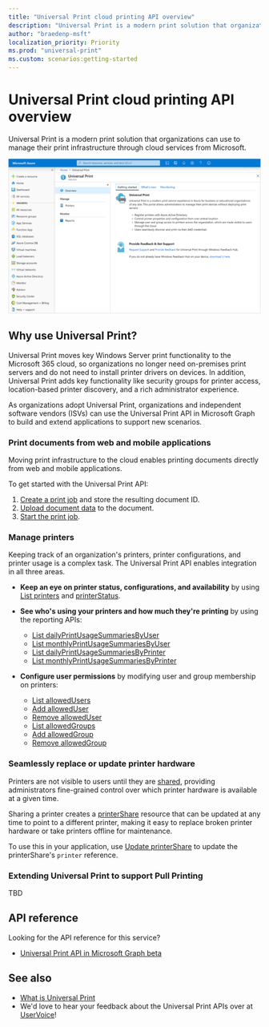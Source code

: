 ```yaml
---
title: "Universal Print cloud printing API overview"
description: "Universal Print is a modern print solution that organizations can use to manage their print infrastructure through cloud services from Microsoft."
author: "braedenp-msft"
localization_priority: Priority
ms.prod: "universal-print"
ms.custom: scenarios:getting-started
---
```


# Universal Print cloud printing API overview

Universal Print is a modern print solution that organizations can use to manage their print infrastructure through cloud services from Microsoft.

![Screenshot of the Universal Print Azure portal home page](images/universal-print-portal-homepage.png)

## Why use Universal Print?

Universal Print moves key Windows Server print functionality to the Microsoft 365 cloud, so organizations no longer need on-premises print servers and do not need to install printer drivers on devices. In addition, Universal Print adds key functionality like security groups for printer access, location-based printer discovery, and a rich administrator experience.

As organizations adopt Universal Print, organizations and independent software vendors (ISVs) can use the Universal Print API in Microsoft Graph to build and extend applications to support new scenarios.

### Print documents from web and mobile applications

Moving print infrastructure to the cloud enables printing documents directly from web and mobile applications.

To get started with the Universal Print API:

1. [Create a print job](/graph/api/printer-post-jobs?view=graph-rest-beta) and store the resulting document ID.
2. [Upload document data](/graph/api/printdocument-uploaddata?view=graph-rest-beta) to the document.
3. [Start the print job](/graph/api/printjob-startprintjob?view=graph-rest-beta).

### Manage printers

Keeping track of an organization's printers, printer configurations, and printer usage is a complex task. The Universal Print API enables integration in all three areas.

* **Keep an eye on printer status, configurations, and availability** by using [List printers](/graph/api/print-list-printers?view=graph-rest-beta) and [printerStatus](/graph/api/resources/printerstatus?view=graph-rest-beta).

* **See who's using your printers and how much they're printing** by using the reporting APIs:
  * [List dailyPrintUsageSummariesByUser](/graph/api/reportroot-list-dailyprintusagesummariesbyuser?view=graph-rest-beta)
  * [List monthlyPrintUsageSummariesByUser](/graph/api/reportroot-list-monthlyprintusagesummariesbyuser?view=graph-rest-beta)
  * [List dailyPrintUsageSummariesByPrinter](/graph/api/reportroot-list-dailyprintusagesummariesbyprinter?view=graph-rest-beta)
  * [List monthlyPrintUsageSummariesByPrinter](/graph/api/reportroot-list-monthlyprintusagesummariesbyprinter?view=graph-rest-beta)

* **Configure user permissions** by modifying user and group membership on printers:
  * [List allowedUsers](/graph/api/printer-list-allowedusers?view=graph-rest-beta)
  * [Add allowedUser](/graph/api/printer-post-allowedusers?view=graph-rest-beta)
  * [Remove allowedUser](/graph/api/printer-delete-alloweduser?view=graph-rest-beta)
  * [List allowedGroups](/graph/api/printer-list-allowedgroups?view=graph-rest-beta)
  * [Add allowedGroup](/graph/api/printer-post-allowedgroups?view=graph-rest-beta)
  * [Remove allowedGroup](/graph/api/printer-delete-allowedgroup?view=graph-rest-beta)

### Seamlessly replace or update printer hardware

Printers are not visible to users until they are [shared](/graph/api/print-post-shares?view=graph-rest-beta), providing administrators fine-grained control over which printer hardware is available at a given time.

Sharing a printer creates a [printerShare](/graph/api/resources/printershare?view=graph-rest-beta) resource that can be updated at any time to point to a different printer, making it easy to replace broken printer hardware or take printers offline for maintenance.

To use this in your application, use [Update printerShare](/graph/api/printershare-update?view=graph-rest-beta) to update the printerShare's `printer` reference.

### Extending Universal Print to support Pull Printing

TBD

## API reference
Looking for the API reference for this service?

- [Universal Print API in Microsoft Graph beta](/graph/api/resources/print?view=graph-rest-beta)

## See also

- [What is Universal Print](https://docs.microsoft.com/universal-print/fundamentals/universal-print-whatis)
- We'd love to hear your feedback about the Universal Print APIs over at [UserVoice](https://microsoftgraph.uservoice.com/forums/920506-microsoft-graph-feature-requests)!
